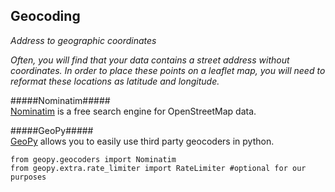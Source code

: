 ## Geocoding

*Address to geographic coordinates*  

*Often, you will find that your data contains a street address without coordinates.  In order to place these points on a leaflet map, you will need to reformat these locations as latitude and longitude.*


#####Nominatim#####  
[Nominatim](https://nominatim.openstreetmap.org/) is a free search engine for OpenStreetMap data.

#####GeoPy#####  
[GeoPy](https://geopy.readthedocs.io/en/stable/) allows you to easily use third party geocoders in python.


`from geopy.geocoders import Nominatim`  
`from geopy.extra.rate_limiter import RateLimiter #optional for our purposes `
